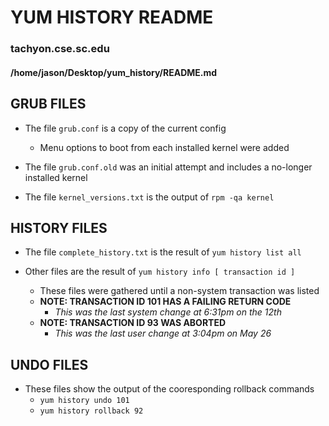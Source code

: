 # YUM HISTORY README

### tachyon.cse.sc.edu
#### /home/jason/Desktop/yum_history/README.md


## GRUB FILES

* The file `grub.conf` is a copy of the current config
  - Menu options to boot from each installed kernel were added

* The file `grub.conf.old` was an initial attempt and includes a no-longer installed kernel

* The file `kernel_versions.txt` is the output of `rpm -qa kernel`



## HISTORY FILES

* The file `complete_history.txt` is the result of `yum history list all`

* Other files are the result of `yum history info [ transaction id ]`
  - These files were gathered until a non-system transaction was listed
  - **NOTE:  TRANSACTION ID 101 HAS A FAILING RETURN CODE**
    + _This was the last system change at 6:31pm on the 12th_
  - **NOTE:  TRANSACTION ID 93 WAS ABORTED**
    + _This was the last user change at 3:04pm on May 26_


## UNDO FILES

* These files show the output of the cooresponding rollback commands
  - `yum history undo 101`
  - `yum history rollback 92`


